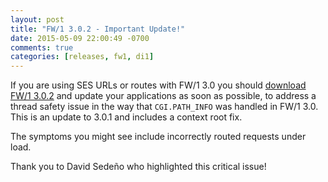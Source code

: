 ```yaml
---
layout: post
title: "FW/1 3.0.2 - Important Update!"
date: 2015-05-09 22:00:49 -0700
comments: true
categories: [releases, fw1, di1]
---
```

If you are using SES URLs or routes with FW/1 3.0 you should [download FW/1 3.0.2](https://github.com/framework-one/fw1/releases/tag/v3.0.2) and update your applications as soon as possible, to address a thread safety issue in the way that `CGI.PATH_INFO` was handled in FW/1 3.0. This is an update to 3.0.1 and includes a context root fix.

The symptoms you might see include incorrectly routed requests under load.

Thank you to David Sedeño who highlighted this critical issue!
